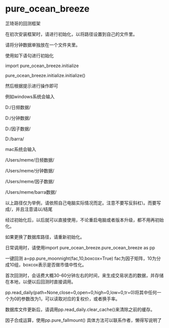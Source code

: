 # pure_ocean_breeze
芷琦哥的回测框架

在初次安装框架时，请进行初始化，以将路径设置到自己的文件里。

请将分钟数据单独放在一个文件夹里。

使用如下语句进行初始化

import pure_ocean_breeze.initialize

pure_ocean_breeze.initialize.initialize()

然后根据提示进行操作即可

例如windows系统会输入

D:/日频数据/

D:/分钟数据/

D:/因子数据/

D:/barra/

mac系统会输入

/Users/meme/日频数据/

/Users/meme/分钟数据/

/Users/meme/因子数据/

/Users/meme/barra数据/

以上路径仅为举例，请依照自己电脑实际情况而定。注意不要写反斜杠\，而要写成/，并且注意请以/结尾

经过初始化后，以后就可以直接使用，不论重启电脑或者版本升级，都不用再初始化。

如果更换了数据库路径，请重新初始化。

日常调用时，请使用import pure_ocean_breeze.pure_ocean_breeze as pp

一键回测 a=pp.pure_moonnight(fac,10,boxcox=True)
fac为因子矩阵，10为分成10组，boxcox表示是否做市值中性化。

首次回测时，会话费大概30-60分钟左右的时间，来生成交易状态的数据，并存储在本地，以便以后回测时直接调用。

pp.read_daily(path=None,close=0,open=0,high=0,low=0,tr=0)将其中任何一个为0的参数改为1，可以读取对应的复权价，或者换手率。

数据库文件更新后，请调用pp.read_daily.clear_cache()来清除之前的缓存。

因子合成运算，使用pp.pure_fallmount()
具体方法可以联系作者，懒得写说明了

